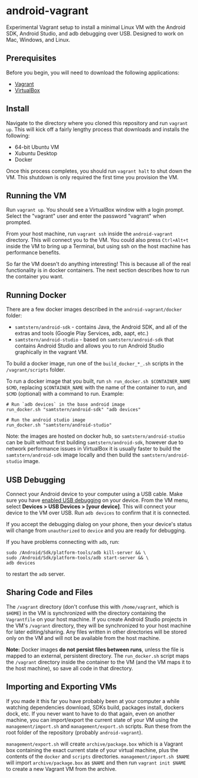 # android-vagrant
Experimental Vagrant setup to install a minimal Linux VM with the Android SDK, Android Studio, and adb debugging over USB.  Designed to work on Mac, Windows, and Linux.

## Prerequisites
Before you begin, you will need to download the following applications:

  * [Vagrant](http://www.vagrantup.com/downloads.html)
  * [VirtualBox](https://www.virtualbox.org/wiki/Downloads)

## Install
Navigate to the directory where you cloned this repository and run `vagrant up`.  This will kick off a fairly lengthy process that downloads and installs the following:

  * 64-bit Ubuntu VM
  * Xubuntu Desktop
  * Docker

Once this process completes, you should run `vagrant halt` to shut down the VM.  This shutdown is only required the first time you provision the VM.

## Running the VM
Run `vagrant up`.  You should see a VirtualBox window with a login prompt.  Select the "vagrant" user and enter the password "vagrant" when prompted.

From your host machine, run `vagrant ssh` inside the `android-vagrant` directory.  This will connect you to the VM.  You could also press `Ctrl+Alt+t` inside the VM to bring up a Terminal, but using ssh on the host machine has performance benefits.

So far the VM doesn't do anything interesting!  This is because all of the real functionality is in docker containers.  The next section describes how to run the container you want.

## Running Docker
There are a few docker images described in the `android-vagrant/docker` folder:

* `samtstern/android-sdk` - contains Java, the Android SDK, and all of the extras and tools (Google Play Services, adb, aapt, etc.)
* `samtstern/android-studio` - based on `samtstern/android-sdk` that contains Android Studio and allows you to run Android Studio graphically in the vagrant VM.

To build a docker image, run one of the `build_docker_*_.sh` scripts in the `/vagrant/scripts` folder.

To run a docker image that you built, run `sh run_docker.sh $CONTAINER_NAME $CMD`, replacing `$CONTAINER_NAME` with the name of the container to run, and `$CMD` (optional) with a command to run.  Example:

	# Run `adb devices` in the base android image
	run_docker.sh "samtstern/android-sdk" "adb devices"
	
	# Run the android studio image
	run_docker.sh "samtstern/android-studio"

Note: the images are hosted on docker hub, so `samtstern/android-studio` can be built without first building `samtstern/android-sdk`, however due to network performance issues in VirtualBox it is usually faster to build the `samtstern/android-sdk` image locally and then build the `samtstern/android-studio` image.


## USB Debugging
Connect your Android device to your computer using a USB cable.  Make sure you have [enabled USB debugging](http://developer.android.com/tools/device.html#setting-up) on your device.  From the VM menu, select **Devices > USB Devices > [your device]**.  This will connect your device to the VM over USB.  Run `adb devices` to confirm that it is connected.

If you accept the debugging dialog on your phone, then your device's status will change from `unauthorized` to `device` and you are ready for debugging.  

If you have problems connecting with `adb`, run:

 	sudo /Android/Sdk/platform-tools/adb kill-server && \
 	sudo /Android/Sdk/platform-tools/adb start-server && \
 	adb devices
 	
to restart the `adb` server.

## Sharing Code and Files
The `/vagrant` directory (don't confuse this with `/home/vagrant`, which is `$HOME`) in the VM is synchronized with the directory containing the `Vagrantfile` on your host machine.  If you create Android Studio projects in the VM's `/vagrant` directory, they will be synchronized to your host machine for later editing/sharing.  Any files written in other directories will be stored only on the VM and will not be available from the host machine.

**Note:** Docker images **do not persist files between runs**, unless the file is mapped to an external, persistent directory.  The `run_docker.sh` script maps the `/vagrant` directory inside the container to the VM (and the VM maps it to the host machine), so save all code in that directory.

## Importing and Exporting VMs
If you made it this far you have probably been at your computer a while watching dependencies download, SDKs build, packages install, dockers dock, etc.  If you never want to have to do that again, even on another machine, you can import/export the current state of your VM using the `management/import.sh` and `management/export.sh` scripts.  Run these from the root folder of the repository (probably `android-vagrant`).

`management/export.sh` will create `archive/package.box` which is a Vagrant box containing the exact current state of your virtual machine, plus the contents of the `docker` and `scripts` directories.  `management/import.sh $NAME` will import `archive/package.box` as `$NAME` and then run `vagrant init $NAME` to create a new Vagrant VM from the archive.